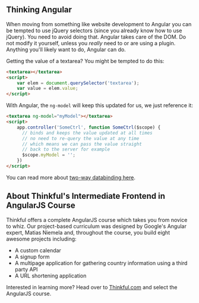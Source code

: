 ## Thinking Angular

When moving from something like website development to Angular you can be  tempted to use jQuery selectors (since you already know how to use jQuery). You need to avoid doing that. Angular takes care of the DOM. Do not modify it yourself, unless you _really_ need to or are using a plugin. Anything you'll likely want to do, Angular can do.

Getting the value of a textarea? You might be tempted to do this:

```html
<textarea></textarea>
<script>
    var elem = document.querySelector('textarea');
    var value = elem.value;
</script>
```

With Angular, the `ng-model` will keep this updated for us, we just reference it:

```html
<textarea ng-model="myModel"></textarea>
<script>
    app.controller('SomeCtrl', function SomeCtrl($scope) {
      // binds and keeps the value updated at all times
      // no need to re-query the value at any time
      // which means we can pass the value straight
      // back to the server for example
      $scope.myModel = '';
    })
</script>
```

You can read more about [two-way databinding here](https://docs.angularjs.org/guide/databinding).

## About Thinkful's Intermediate Frontend in AngularJS Course

Thinkful offers a complete AngularJS course which takes you from novice to whiz. Our project-based curriculum was designed by Google's Angular expert, Matias Niemela and, throughout the course, you build eight awesome projects including:
- A custom calendar
- A signup form
- A multipage application for gathering country information using a third party API
- A URL shortening application

Interested in learning more? Head over to [Thinkful.com](http://www.thinkful.com/) and select the AngularJS course.
